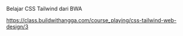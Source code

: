 Belajar CSS Tailwind dari BWA

https://class.buildwithangga.com/course_playing/css-tailwind-web-design/3